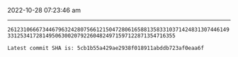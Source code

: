 2022-10-28 07:23:46 am

---

`261231066673446796324280756612150472806165881358331037142483130744614933125341728149506300207922604824971597122871354716355`

`Latest commit SHA is: 5cb1b55a429ae2938f018911abddb723af0eaa6f `
